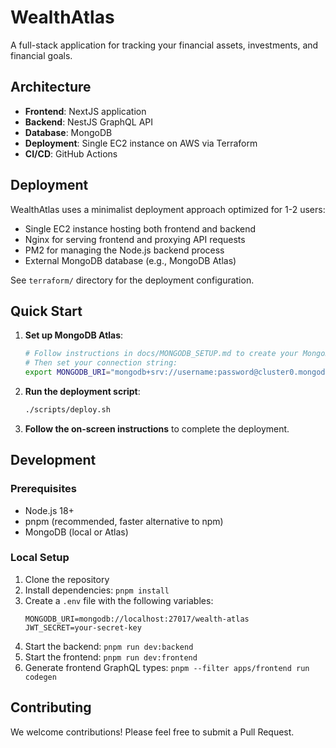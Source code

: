 # WealthAtlas

A full-stack application for tracking your financial assets, investments, and financial goals.

## Architecture

- **Frontend**: NextJS application
- **Backend**: NestJS GraphQL API
- **Database**: MongoDB
- **Deployment**: Single EC2 instance on AWS via Terraform
- **CI/CD**: GitHub Actions

## Deployment

WealthAtlas uses a minimalist deployment approach optimized for 1-2 users:
- Single EC2 instance hosting both frontend and backend
- Nginx for serving frontend and proxying API requests
- PM2 for managing the Node.js backend process
- External MongoDB database (e.g., MongoDB Atlas)

See `terraform/` directory for the deployment configuration.

## Quick Start

1. **Set up MongoDB Atlas**:
   ```bash
   # Follow instructions in docs/MONGODB_SETUP.md to create your MongoDB cluster
   # Then set your connection string:
   export MONGODB_URI="mongodb+srv://username:password@cluster0.mongodb.net/wealth-atlas"
   ```

2. **Run the deployment script**:
   ```bash
   ./scripts/deploy.sh
   ```

3. **Follow the on-screen instructions** to complete the deployment.

## Development

### Prerequisites
- Node.js 18+
- pnpm (recommended, faster alternative to npm)
- MongoDB (local or Atlas)

### Local Setup
1. Clone the repository
2. Install dependencies: `pnpm install`
3. Create a `.env` file with the following variables:
   ```
   MONGODB_URI=mongodb://localhost:27017/wealth-atlas
   JWT_SECRET=your-secret-key
   ```
4. Start the backend: `pnpm run dev:backend`
5. Start the frontend: `pnpm run dev:frontend` 
6. Generate frontend GraphQL types: `pnpm --filter apps/frontend run codegen`

## Contributing

We welcome contributions! Please feel free to submit a Pull Request.